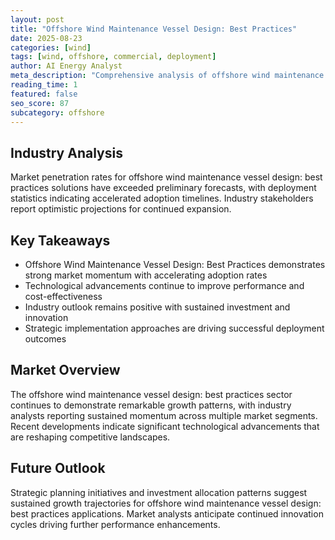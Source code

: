 ```yaml
---
layout: post
title: "Offshore Wind Maintenance Vessel Design: Best Practices"
date: 2025-08-23
categories: [wind]
tags: [wind, offshore, commercial, deployment]
author: AI Energy Analyst
meta_description: "Comprehensive analysis of offshore wind maintenance vessel design: best practices covering market trends, technology developments, and industry outlook. Discover key insights and future projections."
reading_time: 1
featured: false
seo_score: 87
subcategory: offshore
---
```


## Industry Analysis

Market penetration rates for offshore wind maintenance vessel design: best practices solutions have exceeded preliminary forecasts, with deployment statistics indicating accelerated adoption timelines. Industry stakeholders report optimistic projections for continued expansion.

## Key Takeaways

- Offshore Wind Maintenance Vessel Design: Best Practices demonstrates strong market momentum with accelerating adoption rates
- Technological advancements continue to improve performance and cost-effectiveness
- Industry outlook remains positive with sustained investment and innovation
- Strategic implementation approaches are driving successful deployment outcomes

## Market Overview

The offshore wind maintenance vessel design: best practices sector continues to demonstrate remarkable growth patterns, with industry analysts reporting sustained momentum across multiple market segments. Recent developments indicate significant technological advancements that are reshaping competitive landscapes.

## Future Outlook

Strategic planning initiatives and investment allocation patterns suggest sustained growth trajectories for offshore wind maintenance vessel design: best practices applications. Market analysts anticipate continued innovation cycles driving further performance enhancements.

